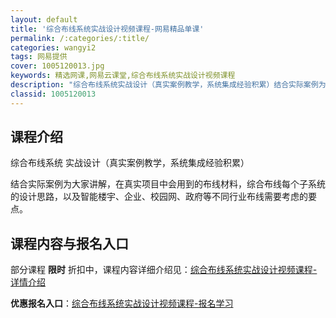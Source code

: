 ```yaml
---
layout: default
title: '综合布线系统实战设计视频课程-网易精品单课'
permalink: /:categories/:title/
categories: wangyi2
tags: 网易提供
cover: 1005120013.jpg
keywords: 精选网课,网易云课堂,综合布线系统实战设计视频课程
description: "综合布线系统实战设计（真实案例教学，系统集成经验积累）结合实际案例为大家讲解，在真实项目中会用到的布线材料，综合布线每个子系统的设计思路，以及智能楼宇、企业、校园网、政府等不同行业布线需要考"
classid: 1005120013
---
```


## 课程介绍

综合布线系统 实战设计（真实案例教学，系统集成经验积累）

结合实际案例为大家讲解，在真实项目中会用到的布线材料，综合布线每个子系统的设计思路，以及智能楼宇、企业、校园网、政府等不同行业布线需要考虑的要点。

## 课程内容与报名入口

部分课程 **限时** 折扣中，课程内容详细介绍见：[综合布线系统实战设计视频课程-详情介绍](https://study.163.com/course/introduction/1005120013.htm?share=1&shareId=1025206652&utm_campaign=share&utm_medium=iphoneShare&utm_source=&utm_u=1025206652)

**优惠报名入口**：[综合布线系统实战设计视频课程-报名学习](https://study.163.com/course/introduction/1005120013.htm?share=1&shareId=1025206652&utm_campaign=share&utm_medium=iphoneShare&utm_source=&utm_u=1025206652)

